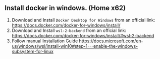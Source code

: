 ## Install docker in windows. (Home x62)

1. Download and Install `Docker Desktop for Windows` from an official link: https://docs.docker.com/docker-for-windows/install/
2. Download and Install `wsl-2-backend` from an official link: https://docs.docker.com/docker-for-windows/install/#wsl-2-backend
3. Follow manual Installation Guide https://docs.microsoft.com/en-us/windows/wsl/install-win10#step-1---enable-the-windows-subsystem-for-linux